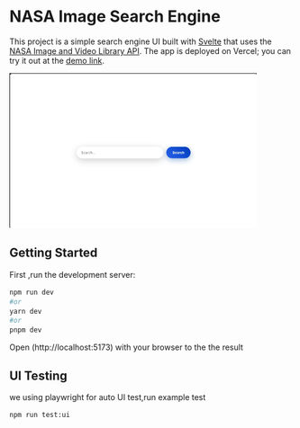 # NASA Image Search Engine

This project is a simple search engine UI built with [Svelte](https://svelte.dev/) that uses the [NASA Image and Video Library API](https://api.nasa.gov/). The app is deployed on Vercel; you can try it out at the [demo link](https://image-search-five-sigma.vercel.app/).

[![preview](./static/preview.png)](https://image-search-five-sigma.vercel.app/)
## Getting Started

First ,run the development server:


```sh
npm run dev
#or 
yarn dev
#or
pnpm dev
```
Open (http://localhost:5173) with your browser to the the result 

## UI Testing
we using playwright for auto UI test,run example test
```sh
npm run test:ui
```
